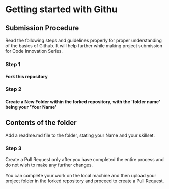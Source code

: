 # Getting started with Githu

## Submission Procedure
Read the following steps and guidelines properly for proper understanding of the basics of Github. It will help further while making project submission for Code Innovation Series. 

### Step 1
#### Fork this repository

### Step 2
#### Create a New Folder within the forked repository, with the 'folder name' being your 'Your Name'

## Contents of the folder
Add a readme.md file to the folder, stating your Name and your skillset.

### Step 3
Create a Pull Request only after you have completed the entire process and do not wish to make any further changes. \
\
You can complete your work on the local machine and then upload your project folder in the forked repository and proceed to create a Pull Request.
